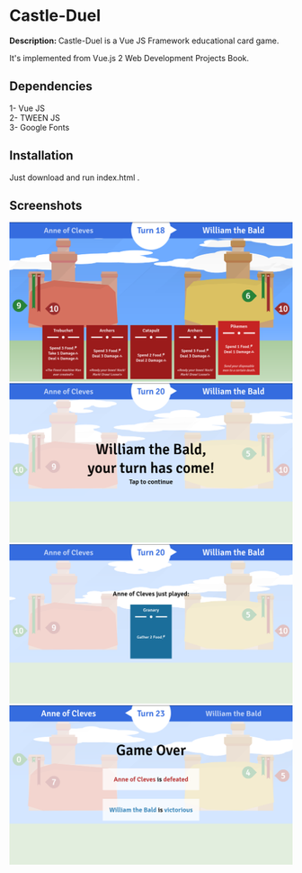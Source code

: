 # Castle-Duel
<b>Description: </b>Castle-Duel is a Vue JS Framework educational card game.<br>

It's implemented from Vue.js 2 Web Development Projects Book.

## Dependencies
1- Vue JS<br/>
2- TWEEN JS<br/>
3- Google Fonts<br/>


## Installation
Just download and run index.html .

## Screenshots
![](https://github.com/mostafamt/Castle-Duel/blob/master/sc%20img/Screenshot1.png)
![](https://github.com/mostafamt/Castle-Duel/blob/master/sc%20img/Screenshot2.png)
![](https://github.com/mostafamt/Castle-Duel/blob/master/sc%20img/Screenshot3.png)
![](https://github.com/mostafamt/Castle-Duel/blob/master/sc%20img/Screenshot4.png)

